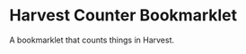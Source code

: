Harvest Counter Bookmarklet
===========================

A bookmarklet that counts things in Harvest.
